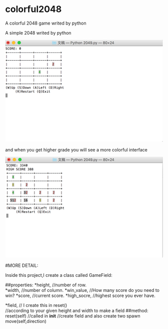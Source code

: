 # colorful2048
A colorful 2048 game writed by python

A simple 2048 writed by python

![image](https://raw.githubusercontent.com/liuyuxuan123/colorful2048/master/picture%20review/colorful2048_description1.png)

and when you get higher grade you will see a more colorful interface 

![image](https://raw.githubusercontent.com/liuyuxuan123/colorful2048/master/picture%20review/colorful2048_description2.png)


#MORE DETAIL:

Inside this project,I create a class called GameField:

##properties:
  *height,                     //number of row.  
  *width,                      //number of column. 
  *win_value,                  //How many score do you need to win? 
  *score,                      //current score.
  *high_socre,                 //highest score you ever have. 
                                                            
  *field,                      // I create this in reset()   
                              //according to your given height and width to make a field 
##method:
  reset(self)                 //called in __init__ 
                              //create field and also create two spawn 
  move(self,direction)
